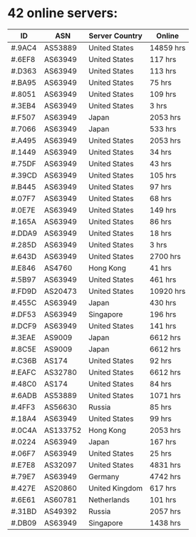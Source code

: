 # 42 online servers:

| ID | ASN | Server Country | Online |
| ------ | ------ | ------ | ------ |
| #.9AC4 | AS53889 | United States | 14859 hrs |
| #.6EF8 | AS63949 | United States | 117 hrs |
| #.D363 | AS63949 | United States | 113 hrs |
| #.BA95 | AS63949 | United States | 75 hrs |
| #.8051 | AS63949 | United States | 109 hrs |
| #.3EB4 | AS63949 | United States | 3 hrs |
| #.F507 | AS63949 | Japan | 2053 hrs |
| #.7066 | AS63949 | Japan | 533 hrs |
| #.A495 | AS63949 | United States | 2053 hrs |
| #.1449 | AS63949 | United States | 34 hrs |
| #.75DF | AS63949 | United States | 43 hrs |
| #.39CD | AS63949 | United States | 105 hrs |
| #.B445 | AS63949 | United States | 97 hrs |
| #.07F7 | AS63949 | United States | 68 hrs |
| #.0E7E | AS63949 | United States | 149 hrs |
| #.165A | AS63949 | United States | 86 hrs |
| #.DDA9 | AS63949 | United States | 18 hrs |
| #.285D | AS63949 | United States | 3 hrs |
| #.643D | AS63949 | United States | 2700 hrs |
| #.E846 | AS4760 | Hong Kong | 41 hrs |
| #.5B97 | AS63949 | United States | 461 hrs |
| #.FD9D | AS20473 | United States | 10920 hrs |
| #.455C | AS63949 | Japan | 430 hrs |
| #.DF53 | AS63949 | Singapore | 196 hrs |
| #.DCF9 | AS63949 | United States | 141 hrs |
| #.3EAE | AS9009 | Japan | 6612 hrs |
| #.8C5E | AS9009 | Japan | 6612 hrs |
| #.C36B | AS174 | United States | 92 hrs |
| #.EAFC | AS32780 | United States | 6612 hrs |
| #.48C0 | AS174 | United States | 84 hrs |
| #.6ADB | AS53889 | United States | 1071 hrs |
| #.4FF3 | AS56630 | Russia | 85 hrs |
| #.18A4 | AS63949 | United States | 99 hrs |
| #.0C4A | AS133752 | Hong Kong | 2053 hrs |
| #.0224 | AS63949 | Japan | 167 hrs |
| #.06F7 | AS63949 | United States | 25 hrs |
| #.E7E8 | AS32097 | United States | 4831 hrs |
| #.79E7 | AS63949 | Germany | 4742 hrs |
| #.427E | AS20860 | United Kingdom | 617 hrs |
| #.6E61 | AS60781 | Netherlands | 101 hrs |
| #.31BD | AS49392 | Russia | 2057 hrs |
| #.DB09 | AS63949 | Singapore | 1438 hrs |

